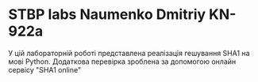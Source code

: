 # STBP labs Naumenko Dmitriy KN-922a
У цій лабораторній роботі представлена реалізація гешування SHA1 на мові Python. Додаткова перевірка зроблена за допомогою онлайн сервісу "SHA1 online"
